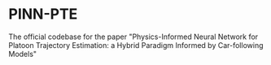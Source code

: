 # PINN-PTE
The official codebase for the paper "Physics-Informed Neural Network for Platoon Trajectory Estimation: a Hybrid Paradigm Informed by Car-following Models"
